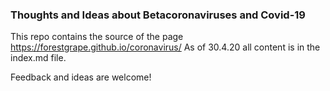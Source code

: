 ### Thoughts and Ideas about Betacoronaviruses and Covid-19
This repo contains the source of the page https://forestgrape.github.io/coronavirus/
As of 30.4.20 all content is in the index.md file. 


Feedback and ideas are welcome!

